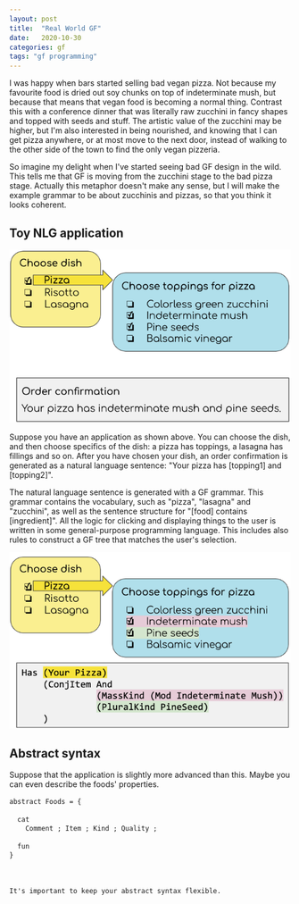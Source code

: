 ```yaml
---
layout: post
title:  "Real World GF"
date:   2020-10-30
categories: gf
tags: "gf programming"
---
```


I was happy when bars started selling bad vegan pizza. Not because my favourite food is dried out soy chunks on top of indeterminate mush, but because that means that vegan food is becoming a normal thing.
Contrast this with a conference dinner that was literally raw zucchini in fancy shapes and topped with seeds and stuff. The artistic value of the zucchini may be higher, but I'm also interested in being nourished, and knowing that I can get pizza anywhere, or at most move to the next door, instead of walking to the other side of the town to find the only vegan pizzeria.

So imagine my delight when I've started seeing bad GF design in the wild. This tells me that GF is moving from the zucchini stage to the bad pizza stage. Actually this metaphor doesn't make any sense, but I will make the example grammar to be about zucchinis and pizzas, so that you think it looks coherent.


## Toy NLG application

![nlg_pizza_order](/images/pizza-order-interface.png "An interface for ordering pizza")

Suppose you have an application as shown above. You can choose the dish, and then choose specifics of the dish: a pizza has toppings, a lasagna has fillings and so on. After you have chosen your dish, an order confirmation is generated as a natural language sentence: "Your pizza has [topping1] and [topping2]".

The natural language sentence is generated with a GF grammar. This grammar contains the vocabulary, such as "pizza", "lasagna" and "zucchini", as well as the sentence structure for "[food] contains [ingredient]".
All the logic for clicking and displaying things to the user is written in some general-purpose programming language. This includes also rules to construct a GF tree that matches the user's selection.

![nlg_pizza_order](/images/pizza-order-interface2.png "GF tree for the order confirmation")

<!-- As we know from [an earlier post](https://inariksit.github.io/gf/2019/12/12/embedding-grammars.html), such an application can be written in any language that has support for the PGF library. -->

## Abstract syntax

Suppose that the application is slightly more advanced than this. Maybe you can even describe the foods' properties.

```
abstract Foods = {

  cat
    Comment ; Item ; Kind ; Quality ;

  fun
}



It's important to keep your abstract syntax flexible.
